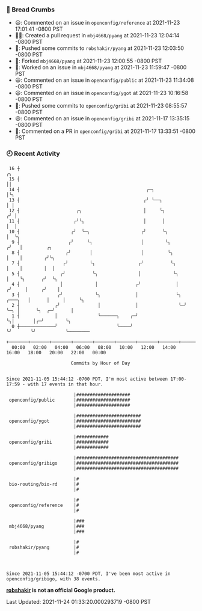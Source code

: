 ### 🍞 Bread Crumbs

 * 😃: Commented on an issue in `openconfig/reference` at 2021-11-23 17:01:41 -0800 PST
 * ✍🏼: Created a pull request in `mbj4668/pyang` at 2021-11-23 12:04:14 -0800 PST
 * 🚢: Pushed some commits to `robshakir/pyang` at 2021-11-23 12:03:50 -0800 PST
 * 🍴: Forked `mbj4668/pyang` at 2021-11-23 12:00:55 -0800 PST
 * 👀: Worked on an issue in `mbj4668/pyang` at 2021-11-23 11:59:47 -0800 PST
 * 😃: Commented on an issue in `openconfig/public` at 2021-11-23 11:34:08 -0800 PST
 * 😃: Commented on an issue in `openconfig/ygot` at 2021-11-23 10:16:58 -0800 PST
 * 🚢: Pushed some commits to `openconfig/gribi` at 2021-11-23 08:55:57 -0800 PST
 * 😃: Commented on an issue in `openconfig/gribi` at 2021-11-17 13:35:15 -0800 PST
 * 💬: Commented on a PR in  `openconfig/gribi` at 2021-11-17 13:33:51 -0800 PST

### 🕘 Recent Activity
```
 16 ┼                                                                        ╭╮
 15 ┤                                                                        ││
 14 ┤                                               ╭─╮                      │╰╮
 13 ┤                                              ╭╯ ╰──╮                   │ │
 12 ┤                     ╭╮                       │     ╰╮                 ╭╯ │
 11 ┤                    ╭╯╰╮                      │      │                 │  │
 10 ┤                   ╭╯  ╰─╮                   ╭╯      ╰╮                │  ╰╮
  9 ┤                  ╭╯     ╰╮                  │        ╰╮              ╭╯   │         ╭╮
  8 ┤                 ╭╯       │                  │         ╰╮             │    │        ╭╯╰╮
  7 ┤                ╭╯        ╰╮                ╭╯          ╰╮            │    │        │  │
  5 ┤               ╭╯          ╰╮               │            ╰╮           │    ╰╮      ╭╯  ╰╮
  4 ┤               │            │              ╭╯             │          ╭╯     │     ╭╯    │
  3 ┤              ╭╯            ╰╮             │              ╰╮ ╭───╮   │      │     │     ╰╮
  2 ┤             ╭╯              │             │               ╰─╯   ╰─╮ │      ╰╮  ╭─╯      │
  1 ┤             │               ╰──────╮    ╭─╯                       ╰╮│       │╭─╯        ╰╮
  0 ┼─────────────╯                      ╰────╯                          ╰╯       ╰╯           ╰────────
    +───────+───────+───────+───────+───────+───────+───────+───────+───────+───────+───────+───────+────
  00:00   02:00   04:00   06:00   08:00   10:00   12:00   14:00   16:00   18:00   20:00   22:00   00:00   

						Commits by Hour of Day


Since 2021-11-05 15:44:12 -0700 PDT, I'm most active between 17:00-17:59 - with 17 events in that hour.

```



```
                         |####################
 openconfig/public       |####################
                         |####################

                         |########################
 openconfig/ygot         |########################
                         |########################

                         |############
 openconfig/gribi        |############
                         |############

                         |######################################
 openconfig/gribigo      |######################################
                         |######################################

                         |#
 bio-routing/bio-rd      |#
                         |#

                         |#
 openconfig/reference    |#
                         |#

                         |###
 mbj4668/pyang           |###
                         |###

                         |#
 robshakir/pyang         |#
                         |#



Since 2021-11-05 15:44:12 -0700 PDT, I've been most active in openconfig/gribigo, with 38 events.

```
**[robshakir](mailto:robjs@google.com) is not an official Google product.**  


Last Updated: 2021-11-24 01:33:20.000293719 -0800 PST
